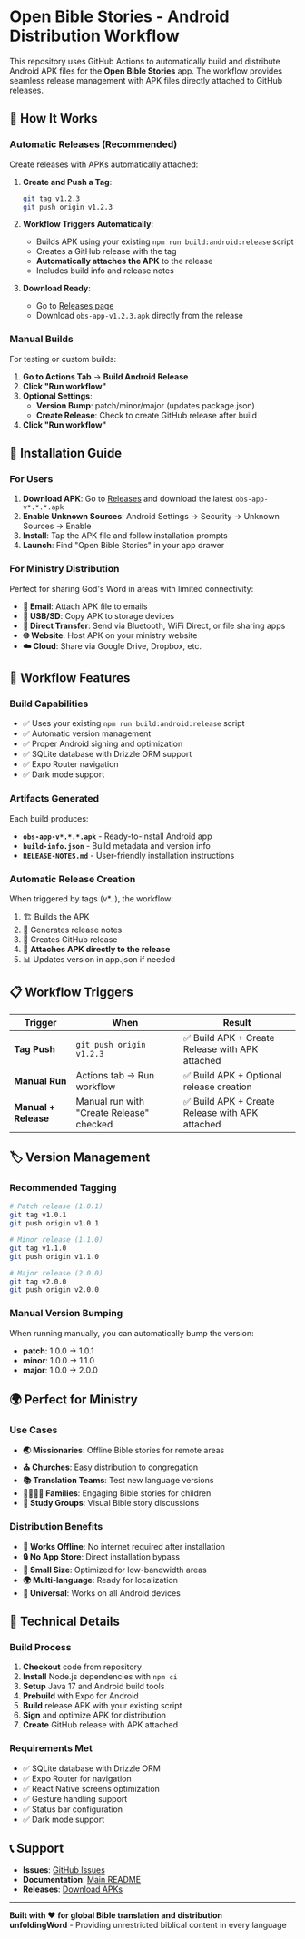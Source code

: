 # Open Bible Stories - Android Distribution Workflow

This repository uses GitHub Actions to automatically build and distribute Android APK files for the **Open Bible Stories** app. The workflow provides seamless release management with APK files directly attached to GitHub releases.

## 🚀 How It Works

### Automatic Releases (Recommended)
Create releases with APKs automatically attached:

1. **Create and Push a Tag**:
   ```bash
   git tag v1.2.3
   git push origin v1.2.3
   ```

2. **Workflow Triggers Automatically**:
   - Builds APK using your existing `npm run build:android:release` script
   - Creates a GitHub release with the tag
   - **Automatically attaches the APK** to the release
   - Includes build info and release notes

3. **Download Ready**:
   - Go to [Releases page](https://github.com/abelpz/my-expo-app/releases)
   - Download `obs-app-v1.2.3.apk` directly from the release

### Manual Builds
For testing or custom builds:

1. **Go to Actions Tab** → **Build Android Release**
2. **Click "Run workflow"**
3. **Optional Settings**:
   - **Version Bump**: patch/minor/major (updates package.json)
   - **Create Release**: Check to create GitHub release after build
4. **Click "Run workflow"**

## 📱 Installation Guide

### For Users
1. **Download APK**: Go to [Releases](https://github.com/abelpz/my-expo-app/releases) and download the latest `obs-app-v*.*.*.apk`
2. **Enable Unknown Sources**: Android Settings → Security → Unknown Sources → Enable
3. **Install**: Tap the APK file and follow installation prompts
4. **Launch**: Find "Open Bible Stories" in your app drawer

### For Ministry Distribution
Perfect for sharing God's Word in areas with limited connectivity:

- **📧 Email**: Attach APK file to emails
- **💾 USB/SD**: Copy APK to storage devices
- **📱 Direct Transfer**: Send via Bluetooth, WiFi Direct, or file sharing apps
- **🌐 Website**: Host APK on your ministry website
- **☁️ Cloud**: Share via Google Drive, Dropbox, etc.

## 🔧 Workflow Features

### Build Capabilities
- ✅ Uses your existing `npm run build:android:release` script
- ✅ Automatic version management
- ✅ Proper Android signing and optimization
- ✅ SQLite database with Drizzle ORM support
- ✅ Expo Router navigation
- ✅ Dark mode support

### Artifacts Generated
Each build produces:
- **`obs-app-v*.*.*.apk`** - Ready-to-install Android app
- **`build-info.json`** - Build metadata and version info
- **`RELEASE-NOTES.md`** - User-friendly installation instructions

### Automatic Release Creation
When triggered by tags (v*.*.*), the workflow:
1. 🏗 Builds the APK
2. 📝 Generates release notes
3. 🚀 Creates GitHub release
4. 📎 **Attaches APK directly to the release**
5. 📊 Updates version in app.json if needed

## 📋 Workflow Triggers

| Trigger | When | Result |
|---------|------|--------|
| **Tag Push** | `git push origin v1.2.3` | ✅ Build APK + Create Release with APK attached |
| **Manual Run** | Actions tab → Run workflow | ✅ Build APK + Optional release creation |
| **Manual + Release** | Manual run with "Create Release" checked | ✅ Build APK + Create Release with APK attached |

## 🏷️ Version Management

### Recommended Tagging
```bash
# Patch release (1.0.1)
git tag v1.0.1
git push origin v1.0.1

# Minor release (1.1.0)
git tag v1.1.0
git push origin v1.1.0

# Major release (2.0.0)
git tag v2.0.0
git push origin v2.0.0
```

### Manual Version Bumping
When running manually, you can automatically bump the version:
- **patch**: 1.0.0 → 1.0.1
- **minor**: 1.0.0 → 1.1.0  
- **major**: 1.0.0 → 2.0.0

## 🌍 Perfect for Ministry

### Use Cases
- **🌏 Missionaries**: Offline Bible stories for remote areas
- **⛪ Churches**: Easy distribution to congregation
- **📚 Translation Teams**: Test new language versions
- **👨‍👩‍👧‍👦 Families**: Engaging Bible stories for children
- **📖 Study Groups**: Visual Bible story discussions

### Distribution Benefits
- **📶 Works Offline**: No internet required after installation
- **🔒 No App Store**: Direct installation bypass
- **💾 Small Size**: Optimized for low-bandwidth areas
- **🌍 Multi-language**: Ready for localization
- **📱 Universal**: Works on all Android devices

## 🔧 Technical Details

### Build Process
1. **Checkout** code from repository
2. **Install** Node.js dependencies with `npm ci`
3. **Setup** Java 17 and Android build tools
4. **Prebuild** with Expo for Android
5. **Build** release APK with your existing script
6. **Sign** and optimize APK for distribution
7. **Create** GitHub release with APK attached

### Requirements Met
- ✅ SQLite database with Drizzle ORM
- ✅ Expo Router for navigation
- ✅ React Native screens optimization
- ✅ Gesture handling support
- ✅ Status bar configuration
- ✅ Dark mode support

## 📞 Support

- **Issues**: [GitHub Issues](https://github.com/abelpz/my-expo-app/issues)
- **Documentation**: [Main README](../README.md)
- **Releases**: [Download APKs](https://github.com/abelpz/my-expo-app/releases)

---

**Built with ❤️ for global Bible translation and distribution**  
**unfoldingWord** - Providing unrestricted biblical content in every language 